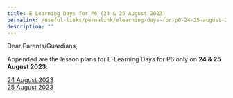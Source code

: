 ```yaml
---
title: E Learning Days for P6 (24 & 25 August 2023)
permalink: /useful-links/permalink/elearning-days-for-p6-24-25-august-2023/
description: ""
---
```

Dear Parents/Guardians,

Appended are the lesson plans for E-Learning Days for P6 only on&nbsp;**24 &amp; 25 August 2023**:

[24 August 2023](/files/E%20Learning%20Days%20for%20P6%20Aug2023/p6_%20e-learning%202023%20lesson%20plans%20for%2024%20aug%202023.pdf)
<br>
[25 August 2023](/files/E%20Learning%20Days%20for%20P6%20Aug2023/p6_%20e-learning%202023%20lesson%20plans%20for%2025%20aug%202023.pdf)
<br>